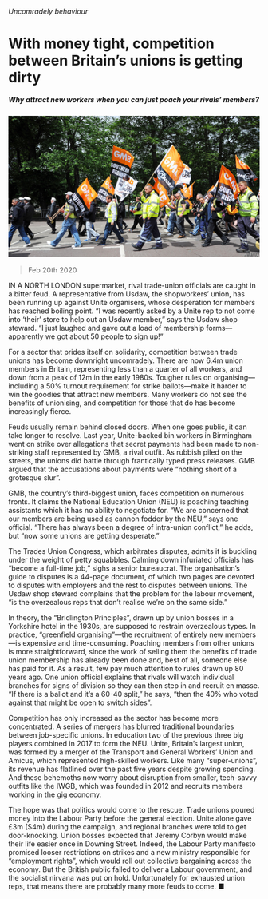 ###### Uncomradely behaviour

# With money tight, competition between Britain’s unions is getting dirty 

##### Why attract new workers when you can just poach your rivals’ members? 

![image](images/20200222_BRP004_0.jpg) 

> Feb 20th 2020 

IN A NORTH LONDON supermarket, rival trade-union officials are caught in a bitter feud. A representative from Usdaw, the shopworkers’ union, has been running up against Unite organisers, whose desperation for members has reached boiling point. “I was recently asked by a Unite rep to not come into ‘their’ store to help out an Usdaw member,” says the Usdaw shop steward. “I just laughed and gave out a load of membership forms—apparently we got about 50 people to sign up!”

For a sector that prides itself on solidarity, competition between trade unions has become downright uncomradely. There are now 6.4m union members in Britain, representing less than a quarter of all workers, and down from a peak of 12m in the early 1980s. Tougher rules on organising—including a 50% turnout requirement for strike ballots—make it harder to win the goodies that attract new members. Many workers do not see the benefits of unionising, and competition for those that do has become increasingly fierce.


Feuds usually remain behind closed doors. When one goes public, it can take longer to resolve. Last year, Unite-backed bin workers in Birmingham went on strike over allegations that secret payments had been made to non-striking staff represented by GMB, a rival outfit. As rubbish piled on the streets, the unions did battle through frantically typed press releases. GMB argued that the accusations about payments were “nothing short of a grotesque slur”.

GMB, the country’s third-biggest union, faces competition on numerous fronts. It claims the National Education Union (NEU) is poaching teaching assistants which it has no ability to negotiate for. “We are concerned that our members are being used as cannon fodder by the NEU,” says one official. “There has always been a degree of intra-union conflict,” he adds, but “now some unions are getting desperate.”

The Trades Union Congress, which arbitrates disputes, admits it is buckling under the weight of petty squabbles. Calming down infuriated officials has “become a full-time job,” sighs a senior bureaucrat. The organisation’s guide to disputes is a 44-page document, of which two pages are devoted to disputes with employers and the rest to disputes between unions. The Usdaw shop steward complains that the problem for the labour movement, “is the overzealous reps that don’t realise we’re on the same side.”

In theory, the “Bridlington Principles”, drawn up by union bosses in a Yorkshire hotel in the 1930s, are supposed to restrain overzealous types. In practice, “greenfield organising”—the recruitment of entirely new members—is expensive and time-consuming. Poaching members from other unions is more straightforward, since the work of selling them the benefits of trade union membership has already been done and, best of all, someone else has paid for it. As a result, few pay much attention to rules drawn up 80 years ago. One union official explains that rivals will watch individual branches for signs of division so they can then step in and recruit en masse. “If there is a ballot and it’s a 60-40 split,” he says, “then the 40% who voted against that might be open to switch sides”.

Competition has only increased as the sector has become more concentrated. A series of mergers has blurred traditional boundaries between job-specific unions. In education two of the previous three big players combined in 2017 to form the NEU. Unite, Britain’s largest union, was formed by a merger of the Transport and General Workers’ Union and Amicus, which represented high-skilled workers. Like many “super-unions”, its revenue has flatlined over the past five years despite growing spending. And these behemoths now worry about disruption from smaller, tech-savvy outfits like the IWGB, which was founded in 2012 and recruits members working in the gig economy.

The hope was that politics would come to the rescue. Trade unions poured money into the Labour Party before the general election. Unite alone gave £3m ($4m) during the campaign, and regional branches were told to get door-knocking. Union bosses expected that Jeremy Corbyn would make their life easier once in Downing Street. Indeed, the Labour Party manifesto promised looser restrictions on strikes and a new ministry responsible for “employment rights”, which would roll out collective bargaining across the economy. But the British public failed to deliver a Labour government, and the socialist nirvana was put on hold. Unfortunately for exhausted union reps, that means there are probably many more feuds to come. ■

